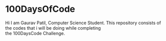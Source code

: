 # 100DaysOfCode
Hi I am Gaurav Patil, Computer Science Student.
This repository consists of the codes that i will be doing while completing <br>
the 100DaysCode Challenge.
